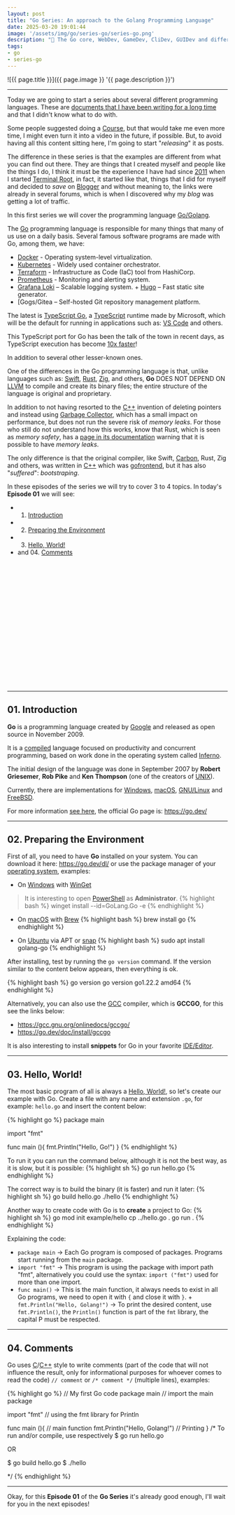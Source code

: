 ```yaml
---
layout: post
title: "Go Series: An approach to the Golang Programming Language"
date: 2025-03-20 19:01:44
image: '/assets/img/go/series-go/series-go.png'
description: "🐹 The Go core, WebDev, GameDev, CliDev, GUIDev and different examples."
tags:
- go
- series-go
---
```


![{{ page.title }}]({{ page.image }} '{{ page.description }}')

---

Today we are going to start a series about several different programming languages. These are [documents that I have been writing for a long time](https://x.com/TerminalRootTV/status/1788013077092352384) and that I didn't know what to do with.

Some people suggested doing a [Course](https://terminalroot.com.br/cursos), but that would take me even more time, I might even turn it into a video in the future, if possible. But, to avoid having all this content sitting here, I'm going to start "*releasing*" it as posts.

The difference in these series is that the examples are different from what you can find out there. They are things that I created myself and people like the things I do, I think it must be the experience I have had since [2011](https://terminalroot.com.br/2011/10/ola-mundo.html) when I started [Terminal Root](https://terminalroot.com.br/), in fact, it started like that, things that I did for myself and decided to *save* on [Blogger](https://cpp-terminal.blogspot.com/) and without meaning to, the links were already in several forums, which is when I discovered why my *blog* was getting a lot of traffic.

In this first series we will cover the programming language [Go/Golang](https://terminalroot.com/tags#go).

The [Go](https://terminalroot.com/tags#go) programming language is responsible for many things that many of us use on a daily basis. Several famous software programs are made with Go, among them, we have:

+ [Docker](https://terminalroot.com/tags#docker) - Operating system-level virtualization.
+ [Kubernetes](https://kubernetes.io/) - Widely used container orchestrator.
+ [Terraform](https://www.terraform.io/) - Infrastructure as Code (IaC) tool from HashiCorp.
+ [Prometheus](https://prometheus.io/) - Monitoring and alerting system.
+ [Grafana Loki](https://grafana.com/oss/loki/) – Scalable logging system. + [Hugo](https://gohugo.io/) – Fast static site generator.
+ [Gogs/Gitea – Self-hosted Git repository management platform.

The latest is [TypeScript Go](https://github.com/microsoft/typescript-go), a [TypeScript](https://terminalroot.com/tags#typescript) runtime made by Microsoft, which will be the default for running in applications such as: [VS Code](https://terminalroot.com/tags#vscode) and others.

This TypeScript port for Go has been the talk of the town in recent days, as TypeScript execution has become [10x faster](https://www.youtube.com/watch?v=pNlq-EVld70)!

In addition to several other lesser-known ones.

One of the differences in the Go programming language is that, unlike languages ​​such as: [Swift](https://terminalroot.com/tags#swift), [Rust](https://terminalroot.com/tags#rust), [Zig](https://terminalroot.com/tags#zig), and others, **Go** DOES NOT DEPEND ON [LLVM](https://terminalroot.com/tags#llvm) to compile and create its binary files; the entire structure of the language is original and proprietary.

In addition to not having resorted to the [C++](https://terminalroot.com/tags#cpp) invention of deleting pointers and instead using [Garbage Collector](https://en.wikipedia.org/wiki/Garbage_collection_(computer_science)), which has a small impact on performance, but does not run the severe risk of *memory leaks*. For those who still do not understand how this works, know that Rust, which is seen as *memory safety*, has a [page in its documentation](https://doc.rust-lang.org/book/ch15-06-reference-cycles.html) warning that it is possible to have *memory leaks*.

The only difference is that the original compiler, like Swift, [Carbon](https://terminalroot.com/how-to-install-carbon-language-in-ubuntu-and-first-steps/), Rust, Zig and others, was written in [C++](https://terminalroot.com/tags#cpp) which was [gofrontend](https://github.com/golang/gofrontend), but it has also "*suffered*": *bootstraping*.

In these episodes of the series we will try to cover 3 to 4 topics. In today's **Episode 01** we will see:

+ 01. [Introduction](#01-introduction)
+ 02. [Preparing the Environment](#02-preparing-the-environment)
+ 03. [Hello, World!](#03-hello-world)
+ and 04. [Comments](#04-comments)


<!-- SQUARE - GAMES ROOT -->
<script async src="//pagead2.googlesyndication.com/pagead/js/adsbygoogle.js"></script>
<ins class="adsbygoogle"
style="display:inline-block;width:336px;height:280px"
data-ad-client="ca-pub-2838251107855362"
data-ad-slot="5351066970"></ins>
<script>
(adsbygoogle = window.adsbygoogle || []).push({});
</script>

---

## 01. Introduction
**Go** is a programming language created by [Google](https://google.com/) and released as open source in November 2009.

It is a [compiled](https://terminalroot.com/list-of-top-10-c-cpp-compilers/) language focused on productivity and concurrent programming, based on work done in the operating system called [Inferno](https://terminalroot.com.br/2020/09/conheca-o-inferno.html).

The initial design of the language was done in September 2007 by **Robert Griesemer**, **Rob Pike** and **Ken Thompson** (one of the creators of [UNIX](https://terminalroot.com/tags#unix)).

Currently, there are implementations for [Windows](https://terminalroot.com/tags#windows), [macOS](https://terminalroot.com/tags#macos), [GNU/Linux](https://terminalroot.com/tags#gnulinux) and [FreeBSD](https://terminalroot.com/tags#freebsd).

For more information [see here](https://en.wikipedia.org/wiki/Go_(programming_language)), the official Go page is: <https://go.dev/>

---

## 02. Preparing the Environment
First of all, you need to have **Go** installed on your system. You can download it here: <https://go.dev/dl/> or use the package manager of your [operating system](https://terminalroot.com/tags#so), examples:

+ On [Windows](https://terminalroot.com/tags#windows) with [WinGet](https://winstall.app/apps/GoLang.Go)
> It is interesting to open [PowerShell](https://terminalroot.com/tags#powershell) as **Administrator**. 
{% highlight bash %}
winget install --id=GoLang.Go -e
{% endhighlight %}

+ On [macOS](https://terminalroot.com/tags#macOS) with [Brew](https://formulae.brew.sh/formula/go)
{% highlight bash %}
brew install go
{% endhighlight %}

+ On [Ubuntu]() via APT or [snap](https://snapcraft.io/go)
{% highlight bash %}
sudo apt install golang-go
{% endhighlight %}

After installing, test by running the `go version` command. If the version similar to the content below appears, then everything is ok.

{% highlight bash %}
go version
go version go1.22.2 amd64
{% endhighlight %}

Alternatively, you can also use the [GCC](https://terminalroot.com/tags#gcc) compiler, which is **GCCGO**, for this see the links below:
+ <https://gcc.gnu.org/onlinedocs/gccgo/>
+ <https://go.dev/doc/install/gccgo>

It is also interesting to install **snippets** for Go in your favorite [IDE/Editor](https://terminalroot.com/tags#editors).

---

## 03. Hello, World! 
The most basic program of all is always a [Hello, World!](https://terminalroot.com/hello-world-in-25-programming-languages-proposal-docs-and-links/), so let's create our example with Go. Create a file with any name and extension `.go`, for example: `hello.go` and insert the content below:

{% highlight go %}
package main

import "fmt"

func main (){
fmt.Println("Hello, Go!")
}
{% endhighlight %}

To run it you can run the command below, although it is not the best way, as it is slow, but it is possible:
{% highlight sh %}
go run hello.go
{% endhighlight %}

The correct way is to build the binary (it is faster) and run it later:
{% highlight sh %}
go build hello.go
./hello
{% endhighlight %}

Another way to create code with Go is to **create** a project to Go:
{% highlight sh %}
go mod init example/hello
cp ../hello.go .
go run .
{% endhighlight %}

Explaining the code:
+ `package main` → Each Go program is composed of packages. Programs start running from the `main` package.
+ `import "fmt"` → This program is using the package with import path "fmt", alternatively you could use the syntax: `import ("fmt")` used for more than one import.
+ `func main()` → This is the main function, it always needs to exist in all Go programs, we need to open it with `{` and close it with `}`. + `fmt.Println("Hello, Golang!")` → To print the desired content, use `fmt.Println()`, the `Println()` function is part of the `fmt` library, the capital P must be respected.


<!-- RECTANGLE 2 - OnParagragraph -->
<script async src="//pagead2.googlesyndication.com/pagead/js/adsbygoogle.js"></script>
<ins class="adsbygoogle"
style="display:block; text-align:center;"
data-ad-layout="in-article"
data-ad-format="fluid"
data-ad-client="ca-pub-2838251107855362"
data-ad-slot="8549252987"></ins>
<script>
(adsbygoogle = window.adsbygoogle || []).push({});
</script>

---

## 04. Comments
Go uses [C](https://terminalroot.com/tags#linguagemc)/[C++](https://terminalroot.com/tags#cpp) style to write comments (part of the code that will not influence the result, only for informational purposes for whoever comes to read the code) `// comment` or `/* comment */` (multiple lines), examples:

{% highlight go %}
// My first Go code
package main // import the main package

import "fmt" // using the fmt library for Println

func main (){ // main function
fmt.Println("Hello, Golang!") // Printing
}
/*
To run and/or compile, use respectively
$ go run hello.go

OR

$ go build hello.go
$ ./hello

*/
{% endhighlight %}

---

Okay, for this **Episode 01** of the **Go Series** it's already good enough, I'll wait for you in the next episodes!

